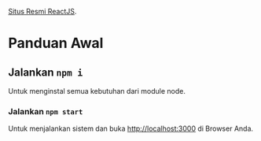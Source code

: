 [Situs Resmi ReactJS](https://react.dev/learn).

# Panduan Awal

## Jalankan `npm i` 

Untuk menginstal semua kebutuhan dari module node.

### Jalankan `npm start`

Untuk menjalankan sistem dan buka [http://localhost:3000](http://localhost:3000) di Browser Anda.